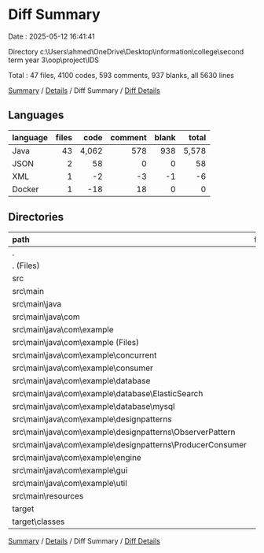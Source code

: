# Diff Summary

Date : 2025-05-12 16:41:41

Directory c:\\Users\\ahmed\\OneDrive\\Desktop\\information\\college\\second term year 3\\oop\\project\\IDS

Total : 47 files,  4100 codes, 593 comments, 937 blanks, all 5630 lines

[Summary](results.md) / [Details](details.md) / Diff Summary / [Diff Details](diff-details.md)

## Languages
| language | files | code | comment | blank | total |
| :--- | ---: | ---: | ---: | ---: | ---: |
| Java | 43 | 4,062 | 578 | 938 | 5,578 |
| JSON | 2 | 58 | 0 | 0 | 58 |
| XML | 1 | -2 | -3 | -1 | -6 |
| Docker | 1 | -18 | 18 | 0 | 0 |

## Directories
| path | files | code | comment | blank | total |
| :--- | ---: | ---: | ---: | ---: | ---: |
| . | 47 | 4,100 | 593 | 937 | 5,630 |
| . (Files) | 2 | -20 | 15 | -1 | -6 |
| src | 44 | 4,091 | 578 | 938 | 5,607 |
| src\\main | 44 | 4,091 | 578 | 938 | 5,607 |
| src\\main\\java | 43 | 4,062 | 578 | 938 | 5,578 |
| src\\main\\java\\com | 43 | 4,062 | 578 | 938 | 5,578 |
| src\\main\\java\\com\\example | 43 | 4,062 | 578 | 938 | 5,578 |
| src\\main\\java\\com\\example (Files) | 2 | -11 | -46 | -6 | -63 |
| src\\main\\java\\com\\example\\concurrent | 1 | 38 | 2 | 2 | 42 |
| src\\main\\java\\com\\example\\consumer | 1 | 50 | -1 | 8 | 57 |
| src\\main\\java\\com\\example\\database | 5 | -193 | 84 | 4 | -105 |
| src\\main\\java\\com\\example\\database\\ElasticSearch | 3 | -201 | 84 | 5 | -112 |
| src\\main\\java\\com\\example\\database\\mysql | 2 | 8 | 0 | -1 | 7 |
| src\\main\\java\\com\\example\\designpatterns | 3 | 9 | 0 | 4 | 13 |
| src\\main\\java\\com\\example\\designpatterns\\ObserverPattern | 2 | 2 | 0 | 2 | 4 |
| src\\main\\java\\com\\example\\designpatterns\\ProducerConsumer | 1 | 7 | 0 | 2 | 9 |
| src\\main\\java\\com\\example\\engine | 1 | 11 | -6 | 0 | 5 |
| src\\main\\java\\com\\example\\gui | 25 | 4,116 | 553 | 899 | 5,568 |
| src\\main\\java\\com\\example\\util | 5 | 42 | -8 | 27 | 61 |
| src\\main\\resources | 1 | 29 | 0 | 0 | 29 |
| target | 1 | 29 | 0 | 0 | 29 |
| target\\classes | 1 | 29 | 0 | 0 | 29 |

[Summary](results.md) / [Details](details.md) / Diff Summary / [Diff Details](diff-details.md)